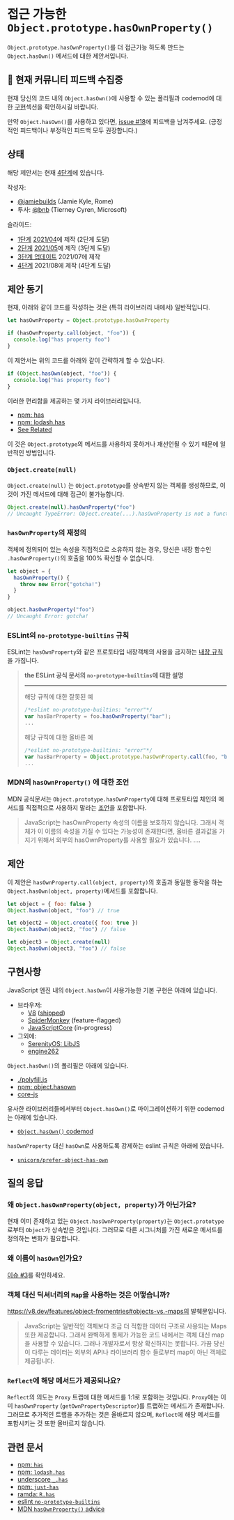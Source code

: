 
# 접근 가능한 `Object.prototype.hasOwnProperty()`

`Object.prototype.hasOwnProperty()`를 더 접근가능 하도록 만드는 `Object.hasOwn()` 메서드에 대한 제안서입니다.


## 👋 현재 커뮤니티 피드백 수집중

현재 당신의 코드 내의 `Object.hasOwn()`에 사용할 수 있는 폴리필과 codemod에 대한 [구현](#implementations)섹션을 확인하시길 바랍니다.

만약 `Object.hasOwn()`를 사용하고 있다면, [issue #18](https://github.com/tc39/proposal-accessible-object-hasownproperty/issues/18)에 피드백을 남겨주세요. (긍정적인 피드백이나 부정적인 피드백 모두 권장합니다.)

## 상태
해당 제안서는 현재 [4단계](https://github.com/tc39/proposals/blob/master/finished-proposals.md)에 있습니다.

작성자:

- [@jamiebuilds](https://github.com/jamiebuilds) (Jamie Kyle, Rome)
- 투사: [@bnb](https://github.com/bnb) (Tierney Cyren, Microsoft)

슬라이드:

- [1단계](https://docs.google.com/presentation/d/1FvDwrmzin_qGMzH-Cc8l5bHK91UxkpZJwuugoay5aNQ/edit#slide=id.p)  [2021/04](https://github.com/tc39/agendas/blob/master/2021/04.md)에 제작 (2단계 도달)
- [2단계](https://docs.google.com/presentation/d/1r5_Jw-gR8cRNo7SJyWtd6h_fEyVFJr9t3a2FvCBPiLE/edit?usp=sharing)  [2021/05](https://github.com/tc39/agendas/blob/master/2021/05.md)에 제작 (3단계 도달)
- [3단계 업데이트](https://docs.google.com/presentation/d/1UbbNOjNB6XpMGo1GGwl0b8lVsNoCPPPLBByPYc7i5IY/edit?usp=sharing) 2021/07에 제작
- [4단계](https://docs.google.com/presentation/d/177vM52Cd6Dij-ta6vmw4Wi1sCKrzbCKjavSBpbdz9fM/edit?usp=sharing) 2021/08에 제작 (4단계 도달)

## 제안 동기

현재, 아래와 같이 코드를 작성하는 것은 (특히 라이브러리 내에서) 일반적입니다.
```js
let hasOwnProperty = Object.prototype.hasOwnProperty

if (hasOwnProperty.call(object, "foo")) {
  console.log("has property foo")
}
```

이 제안서는 위의 코드를 아래와 같이 간략하게 할 수 있습니다.
```js
if (Object.hasOwn(object, "foo")) {
  console.log("has property foo")
}
```

이러한 편리함을 제공하는 몇 가지 라이브러리입니다.

- [npm: has][npm-has]
- [npm: lodash.has][npm-lodash-has]
- [See Related](#related)

이 것은 `Object.prototype`의 메서드를 사용하지 못하거나 재선언될 수 있기 때문에 일반적인 방법입니다.


### `Object.create(null)`

`Object.create(null)` 는 `Object.prototype`를 상속받지 않는 객체를 생성하므로, 이 것이 가진 메서드에 대해 접근이 불가능합니다.

```js
Object.create(null).hasOwnProperty("foo")
// Uncaught TypeError: Object.create(...).hasOwnProperty is not a function
```

### `hasOwnProperty`의 재정의

객체에 정의되어 있는 속성을 직접적으로 소유하지 않는 경우, 당신은 내장 함수인 `.hasOwnProperty()`의 호출을 100% 확신할 수 없습니다.

```js
let object = {
  hasOwnProperty() {
    throw new Error("gotcha!")
  }
}

object.hasOwnProperty("foo")
// Uncaught Error: gotcha!
```

### ESLint의 `no-prototype-builtins` 규칙

ESLint는  `hasOwnProperty`와 같은 프로토타입 내장객체의 사용을 금지하는 [내장 규칙][eslint-no-prototype-builtins]을 가집니다.

> **the ESLint 공식 문서의 `no-prototype-builtins`에 대한 설명**
>
> ---
>
> 해당 규칙에 대한 잘못된 예
>
> ```js
> /*eslint no-prototype-builtins: "error"*/
> var hasBarProperty = foo.hasOwnProperty("bar");
> ...
> ```
>
> 해당 규칙에 대한 올바른 예
>
> ```js
> /*eslint no-prototype-builtins: "error"*/
> var hasBarProperty = Object.prototype.hasOwnProperty.call(foo, "bar");
> ...
> ```
>

### MDN의 `hasOwnProperty()` 에 대한 조언

MDN 공식문서는 `Object.prototype.hasOwnProperty`에 대해 프로토타입 체인의 메서드를 직접적으로 사용하지 말라는 [조언][mdn-hasownproperty-advice]을 포함합니다.

> JavaScript는 hasOwnProperty 속성의 이름을 보호하지 않습니다. 그래서 객체가 이 이름의 속성을 가질 수 있다는 가능성이 존재한다면, 올바른 결과값을 가지기 위해서 외부의 hasOwnProperty를 사용할 필요가 있습니다. ....

## 제안

이 제안은 `hasOwnProperty.call(object, property)`의 호출과 동일한 동작을 하는 `Object.hasOwn(object, property)`메서드를 포함합니다.

```js
let object = { foo: false }
Object.hasOwn(object, "foo") // true

let object2 = Object.create({ foo: true })
Object.hasOwn(object2, "foo") // false

let object3 = Object.create(null)
Object.hasOwn(object3, "foo") // false
```

## 구현사항

JavaScript 엔진 내의 `Object.hasOwn`이 사용가능한 기본 구현은 아래에 있습니다.

- 브라우저:
    - [V8](https://chromium-review.googlesource.com/c/v8/v8/+/2922117) ([shipped](https://v8.dev/blog/v8-release-93))
    - [SpiderMonkey](https://hg.mozilla.org/try/rev/94515f78324e83d4fd84f4b0ab764b34aabe6d80) (feature-flagged)
    - [JavaScriptCore](https://bugs.webkit.org/show_bug.cgi?id=226291#c2) (in-progress)
- 그외에:
    - [SerenityOS: LibJS](https://github.com/SerenityOS/serenity/commit/3ee092cd0cacb999469e50aa5ff220e397df2d79)
    - [engine262](https://github.com/engine262/engine262/pull/163)

`Object.hasOwn()`의 폴리필은 아래에 있습니다.

- [./polyfill.js](./polyfill.js)
- [npm: object.hasown](https://www.npmjs.com/package/object.hasown)
- [core-js](https://github.com/zloirock/core-js/#accessible-objecthasownproperty)

유사한 라이브러리들에서부터 `Object.hasOwn()`로 마이그레이션하기 위한 codemod는 아래에 있습니다.

- [`Object.hasOwn()` codemod](https://gist.github.com/jamiebuilds/f4ff76397d31b69c484240379170af8c)

`hasOwnProperty` 대신 `hasOwn`로 사용하도록 강제하는 eslint 규칙은 아래에 있습니다.

- [`unicorn/prefer-object-has-own`](https://github.com/sindresorhus/eslint-plugin-unicorn/blob/main/docs/rules/prefer-object-has-own.md)

## 질의 응답

### 왜 `Object.hasOwnProperty(object, property)`가 아닌가요?

현재 이미 존재하고 있는 `Object.hasOwnProperty(property)`는 `Object.prototype`로부터 `Object`가 상속받은 것입니다.  그러므로 다른 시그니처를 가진 새로운 메서드를 정의하는 변화가 필요합니다.

### 왜 이름이  `hasOwn`인가요?

[이슈 #3](https://github.com/tc39/proposal-accessible-object-hasownproperty/issues/3)를 확인하세요.

### 객체 대신 딕셔너리의 `Map`을 사용하는 것은 어떻습니까?

https://v8.dev/features/object-fromentries#objects-vs.-maps의 발췌문입니다.

> JavaScript는 일반적인 객체보다 조금 더 적합한 데이터 구조로 사용되는 Maps 또한 제공합니다. 그래서 완벽하게 통제가 가능한 코드 내에서는 객체 대신 map을 사용할 수 있습니다. 그러나 개발자로서 항상 확신하지는 못합니다. 가끔 당신이 다루는 데이터는 외부의 API나 라이브러리 함수 들로부터 map이 아닌 객체로 제공됩니다.

### `Reflect`에 해당 메서드가 제공되나요?

`Reflect`의 의도는 `Proxy` 트랩에 대한 메서드를 1:1로 포함하는 것입니다.  `Proxy`에는 이미 `hasOwnProperty` (`getOwnPropertyDescriptor`)를 트랩하는 메서드가 존재합니다. 그러므로 추가적인 트랩을 추가하는 것은 올바르지 않으며,  `Reflect`에 해당 메서드를 포함시키는 것 또한 올바르지 않습니다.


## 관련 문서

- [npm: `has`][npm-has]
- [npm: `lodash.has`][npm-lodash-has]
- [underscore `_.has`][underscore-has]
- [npm: `just-has`][npm-just-has]
- [ramda: `R.has`][ramda-has]
- [eslint `no-prototype-builtins`][eslint-no-prototype-builtins]
- [MDN `hasOwnProperty()` advice][mdn-hasownproperty-advice]

[npm-has]: https://www.npmjs.com/package/has
[npm-lodash-has]: https://www.npmjs.com/package/lodash.has
[underscore-has]: https://underscorejs.org/#has
[npm-just-has]: https://www.npmjs.com/package/just-has
[ramda-has]: https://ramdajs.com/docs/#has
[eslint-no-prototype-builtins]: https://eslint.org/docs/rules/no-prototype-builtins
[mdn-hasownproperty-advice]: https://developer.mozilla.org/en-US/docs/Web/JavaScript/Reference/Global_Objects/Object/hasOwnProperty#using_hasownproperty_as_a_property_name